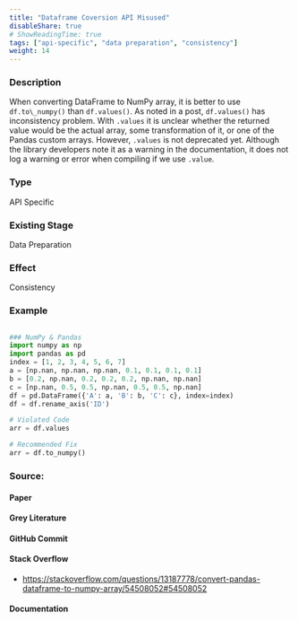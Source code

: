 ```yaml
---
title: "Dataframe Coversion API Misused"
disableShare: true
# ShowReadingTime: true
tags: ["api-specific", "data preparation", "consistency"]
weight: 14
---
```


### Description

When converting DataFrame to NumPy array, it is better to use `df.to\_numpy()` than `df.values()`. As noted in a post, `df.values()` has inconsistency problem. With `.values` it is unclear whether the returned value would be the actual array, some transformation of it, or one of the Pandas custom arrays. However, `.values` is not deprecated yet. Although the library developers note it as a warning in the documentation, it does not log a warning or error when compiling if we use `.value`. 

### Type

API Specific

### Existing Stage

Data Preparation

### Effect

Consistency

### Example

```python

### NumPy & Pandas
import numpy as np
import pandas as pd
index = [1, 2, 3, 4, 5, 6, 7]
a = [np.nan, np.nan, np.nan, 0.1, 0.1, 0.1, 0.1]
b = [0.2, np.nan, 0.2, 0.2, 0.2, np.nan, np.nan]
c = [np.nan, 0.5, 0.5, np.nan, 0.5, 0.5, np.nan]
df = pd.DataFrame({'A': a, 'B': b, 'C': c}, index=index)
df = df.rename_axis('ID')

# Violated Code
arr = df.values

# Recommended Fix
arr = df.to_numpy()

```

### Source:

#### Paper 
#### Grey Literature

#### GitHub Commit

#### Stack Overflow
- https://stackoverflow.com/questions/13187778/convert-pandas-dataframe-to-numpy-array/54508052#54508052

#### Documentation

